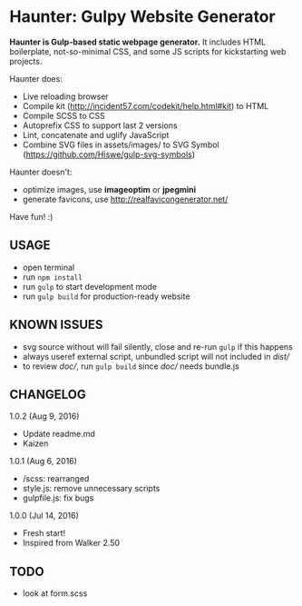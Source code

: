 # Haunter: Gulpy Website Generator

**Haunter is Gulp-based static webpage generator.** It includes HTML boilerplate, not-so-minimal CSS, and some JS scripts for kickstarting web projects.

Haunter does:
+ Live reloading browser
+ Compile kit (http://incident57.com/codekit/help.html#kit) to HTML
+ Compile SCSS to CSS
+ Autoprefix CSS to support last 2 versions
+ Lint, concatenate and uglify JavaScript
+ Combine SVG files in assets/images/ to SVG Symbol (https://github.com/Hiswe/gulp-svg-symbols)

Haunter doesn't:
+ optimize images, use **imageoptim** or **jpegmini**
+ generate favicons, use http://realfavicongenerator.net/

Have fun! :)

## USAGE

+ open terminal
+ run `npm install`
+ run `gulp` to start development mode
+ run `gulp build` for production-ready website

## KNOWN ISSUES

+ svg source without <xml> will fail silently, close and re-run `gulp` if this happens
+ always useref external script, unbundled script will not included in _dist/_
+ to review _doc/_, run `gulp build` since _doc/_ needs bundle.js

## CHANGELOG

1.0.2 (Aug 9, 2016)
+ Update readme.md
+ Kaizen

1.0.1 (Aug 6, 2016)
+ /scss: rearranged
+ style.js: remove unnecessary scripts
+ gulpfile.js: fix bugs

1.0.0 (Jul 14, 2016)
+ Fresh start!
+ Inspired from Walker 2.50


## TODO

- look at form.scss
